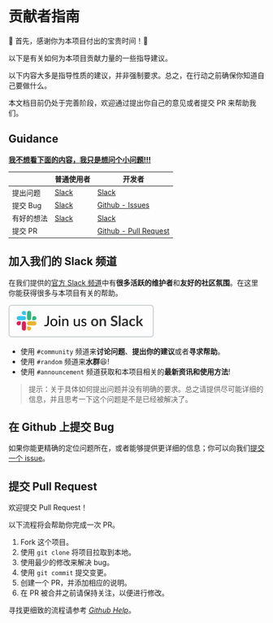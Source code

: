 # 贡献者指南

:tada: 首先，感谢你为本项目付出的宝贵时间！:tada:

以下是有关如何为本项目贡献力量的一些指导建议。

以下内容大多是指导性质的建议，并非强制要求。总之，在行动之前确保你知道自己要做什么。

本文档目前仍处于完善阶段，欢迎通过提出你自己的意见或者提交 PR 来帮助我们。

## Guidance

**[我不想看下面的内容，我只是想问个小问题!!!](#加入我们的-slack-频道)**

|            | 普通使用者                      | 开发者                                      |
| ---------- | ------------------------------- | ------------------------------------------- |
| 提出问题   | [Slack](#加入我们的-slack-频道) | [Slack](#加入我们的-slack-频道)             |
| 提交 Bug   | [Slack](#加入我们的-slack-频道) | [Github - Issues](#在-github-上提交-bug)    |
| 有好的想法 | [Slack](#加入我们的-slack-频道) | [Slack](#加入我们的-slack-频道)             |
| 提交 PR    |                                 | [Github - Pull Request](#提交-pull-request) |

## 加入我们的 Slack 频道

在我们提供的[官方 Slack 频道][slack channel invitation]中有**很多活跃的维护者**和**友好的社区氛围**。在这里你能获得很多与本项目有关的帮助。

[![点击这里加入 Slack](/assets/slack.svg)](https://join.slack.com/t/bithesis/shared_invite/zt-epmzkyk0-fJRsUS36AlwMNB2AI_Q~Vw)

- 使用 `#community` 频道来**讨论问题**、**提出你的建议**或者**寻求帮助**。
- 使用 `#random` 频道来**水群**:laughing:!
- 使用 `#announcement` 频道获取和本项目相关的**最新资讯和使用方法**!

> 提示：关于具体如何提出问题并没有明确的要求。总之请提供尽可能详细的信息，并且思考一下这个问题是不是已经被解决了。

## 在 Github 上提交 Bug

如果你能更精确的定位问题所在，或者能够提供更详细的信息；你可以向我们[提交一个 issue][issue reporting link]。

## 提交 Pull Request

欢迎提交 Pull Request！

以下流程将会帮助你完成一次 PR。

1. Fork 这个项目。
2. 使用 `git clone` 将项目拉取到本地。
3. 使用最少的修改来解决 bug。
4. 使用 `git commit` 提交变更。
5. 创建一个 PR，并添加相应的说明。
6. 在 PR 被合并之前请保持关注，以便进行修改。

寻找更细致的流程请参考
_[Github Help](https://help.github.com/en/github/collaborating-with-issues-and-pull-requests)_。

[slack channel invitation]: https://join.slack.com/t/bithesis/shared_invite/zt-epmzkyk0-fJRsUS36AlwMNB2AI_Q~Vw
[issue reporting link]: https://github.com/spencerwooo/BIThesis/issues/new
